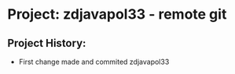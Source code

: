# Project: zdjavapol33 - remote git
  
  ## Project History:
  * First change made and commited zdjavapol33